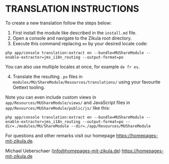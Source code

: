 # TRANSLATION INSTRUCTIONS

To create a new translation follow the steps below:

1. First install the module like described in the `install.md` file.
2. Open a console and navigate to the Zikula root directory.
3. Execute this command replacing `en` by your desired locale code:

`php app/console translation:extract en --bundle=MUShareModule --enable-extractor=jms_i18n_routing --output-format=po`

You can also use multiple locales at once, for example `de fr es`.

4. Translate the resulting `.po` files in `modules/MU/ShareModule/Resources/translations/` using your favourite Gettext tooling.

Note you can even include custom views in `app/Resources/MUShareModule/views/` and JavaScript files in `app/Resources/MUShareModule/public/js/` like this:

`php app/console translation:extract en --bundle=MUShareModule --enable-extractor=jms_i18n_routing --output-format=po --dir=./modules/MU/ShareModule --dir=./app/Resources/MUShareModule`

For questions and other remarks visit our homepage https://homepages-mit-zikula.de.

Michael Ueberschaer (info@homepages-mit-zikula.de)
https://homepages-mit-zikula.de
